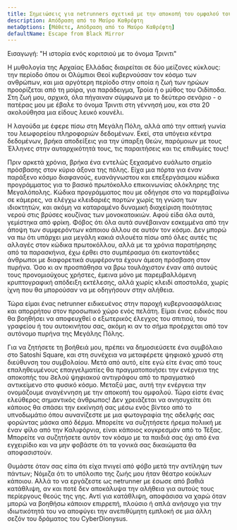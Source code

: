 ```yaml
---
title: Σημειώσεις για netrunners σχετικά με την αποκοπή του ομφαλού του σύννεφου, μέρος 1
description: Απόδραση από το Μαύρο Καθρέφτη
metaOptions: [Μάθετε, Απόδραση από το Μαύρο Καθρέφτη]
defaultName: Escape from Black Mirror
---
```


<RoboAcademyText fWeight="500">
  Εισαγωγή: "Η ιστορία ενός κοριτσιού με το όνομα Τρινιτι"
</RoboAcademyText>

Η μυθολογία της Αρχαίας Ελλάδας διαιρείται σε δύο μείζονες κύκλους: την περίοδο όπου οι Ολύμπιοι Θεοί κυβερνούσαν τον κόσμο των ανθρώπων, και μια αργότερη περίοδο στην οποία η ζωή των ηρώων προορίζεται από τη μοίρα, για παράδειγμα, Τροία ή ο μύθος του Οιδίποδα. Στη ζωή μου, αρχικά, όλα πήγαιναν σύμφωνα με το δεύτερο σενάριο - ο πατέρας μου με έβαλε το όνομα Τρινιτι στη γέννησή μου, και στα 20 ακολούθησα μια είδους λευκό κουνέλι.

<LessonImages imageClasses="mb"  src='escape-from-black-mirror/Olympus_Troy_The_Tales_of_Oedipus.png' alt="Olympus Troy The Tales of Oedipus" />

Η λαγούδα με έφερε πίσω στη Μεγάλη Πόλη, αλλά από την οπτική γωνία του λεωφορείου πληροφοριών δεδομένων. Εκεί, στα υπόγεια κέντρα δεδομένων, βρήκα αποδείξεις για την ύπαρξη Θεών, παρόμοιων με τους Έλληνες στην αυταρχικότητά τους, τις παραιτήσεις και τις επιθυμίες τους!

<LessonImages imageClasses="mb"  src='escape-from-black-mirror/Gods-datacenter.png' alt="Gods datacenter" />

Πριν αρκετά χρόνια, βρήκα ένα εντελώς ξεχασμένο ευάλωτο σημείο πρόσβασης στον κύριο άξονα της πόλης. Είχα μια πόρτα για έναν παράξενο κόσμο διαφανούς, ευανάγνωστου και επεξεργάσιμου κώδικα προγράμματος για το βασικό πρωτόκολλο επικοινωνίας ολόκληρης της Μεγαλόπολης. Κώδικα προγράμματος που με οδήγησε στο να παρεμβαίνω σε κάμερες, να ελέγχω κλειδαριές πορτών χωρίς τη γνώση των ιδιοκτητών, και ακόμη να καταραμένο δυναμική διαχείριση ποιότητας νερού στις βρύσες κουζίνας των μονοκατοικιών. Αφού είδα όλα αυτά, γεμίστηκα από φρίκη. Φόβος ότι όλα αυτά συνέβαιναν εσκεμμένα από την άποψη των συμφερόντων κάποιου άλλου σε αυτόν τον κόσμο. Δεν μπορώ να πω ότι υπάρχει μια μεγάλη κακιά σιλουέτα πίσω από όλες αυτές τις αλλαγές στον κώδικα πρωτοκόλλου, αλλά με τα χρόνια παρατήρησης από τα παρασκήνια, έχω έρθει στο συμπέρασμα ότι εκατοντάδες άνθρωποι με διαφορετικά συμφέροντα έχουν άμεση πρόσβαση στον πυρήνα. Όσο κι αν προσπάθησα να βρω τουλάχιστον έναν από αυτούς τους προνομιούχους χρήστες, έμεινα μόνο με παρεμβαλλόμενη κρυπτογραφική απόδειξη εκτέλεσης, αλλά χωρίς κλειδί αποστολέα, χωρίς ίχνη που θα μπορούσαν να με οδηγήσουν στην αλήθεια.

<LessonImages imageClasses="mb"  src='escape-from-black-mirror/hacking.png' alt="Gods hackers stayed in circle" />


Τώρα είμαι ένας netrunner ειδικευένος στην παροχή κυβερνοασφάλειας και απορρήτου στον προσωπικό χώρο ενός πελάτη. Είμαι ένας ειδικός που θα βοηθήσει να αποφευχθεί ο εξωτερικός έλεγχος του σπιτιού, του γραφείου ή του αυτοκινήτου σας, ακόμη κι αν το σήμα προέρχεται από τον αυτόνομο πυρήνα της Μεγάλης Πόλης.


<LessonImages imageClasses="mb"  src='escape-from-black-mirror/Trinnity.png' alt="Trinity in underground datacenter" />

Για να ζητήσετε τη βοήθειά μου, πρέπει να δημοσιεύσετε ένα συμβόλαιο στο Satoshi Square, και στη συνέχεια να μεταφέρετε ψηφιακό χρυσό στη διεύθυνση του συμβολαίου. Μετά από αυτό, είτε εγώ είτε ένας από τους επαληθευμένους επαγγελματίες θα πραγματοποιήσει την ενέργεια της αποκοπής του Ϩελού ψηφιακού αντιγράφου από το πραγματικό αντικείμενο στο φυσικό κόσμο. Μεταξύ μας, αυτή την ενέργεια την ονομάζουμε αναγέννηση με την αποκοπή του ομφαλού. Τώρα είστε ένας ελεύθερος σημαντικός άνθρωπος! Δεν χρειάζεται να ανησυχείτε ότι κάποιος θα σπάσει την εκκίνησή σας μέσω ενός βίντεο από το υπνοδωμάτιο όπου αυνανίζεστε με μια φωτογραφία της αδελφής σας φορώντας μάσκα από δέρμα. Μπορείτε να συζητήσετε ήρεμα πολιική με έναν φίλο από την Καλιφόρνια, είναι κάποιος κογκρεσμάν από το Τέξας. Μπορείτε να συζητήσετε αυτόν τον κόσμο με τα παιδιά σας όχι από ένα εγχειρίδιο και να μην φοβάστε ότι τα γονικά σας δικαιώματα θα αποφασιστούν.

Θυμάστε όταν σας είπα ότι είχα πνιγεί από φόβο μετά την αντίληψη των πάντων; Νόμιζα ότι το υπόλοιπο της ζωής μου ήταν θέατρο κούκλων κάποιου. Αλλά το να εργάζεστε ως netrunner με έσωσε από βαθιά κατάθλιψη, αν και ποτέ δεν αποκάλυψα την αλήθεια για αυτούς τους περίεργους θεούς της γης. Αντί για κατάθλιψη, αποφάσισα να χαρώ όταν μπορώ να βοηθήσω κάποιον επιρρεπή, πλούσιο ή απλά ανήσυχο για την ιδιωτικότητά του να αποφύγει την ανεπιθύμητη εμπλοκή σε μια άλλη σεζόν του δράματος του CyberDionysus.